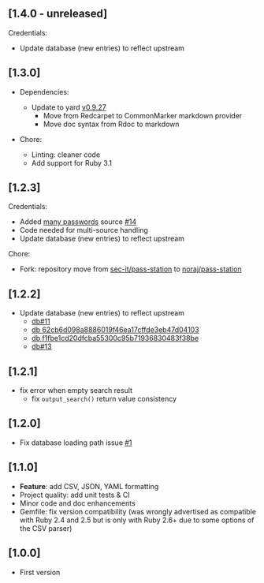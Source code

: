 ## [1.4.0 - unreleased]

Credentials:

- Update database (new entries) to reflect upstream

## [1.3.0]

- Dependencies:
  - Update to yard [v0.9.27](https://github.com/lsegal/yard/releases/tag/v0.9.27)
    - Move from Redcarpet to CommonMarker markdown provider
    - Move doc syntax from Rdoc to markdown

- Chore:
  - Linting: cleaner code
  - Add support for Ruby 3.1

## [1.2.3]

Credentials:

- Added [many passwords](https://github.com/many-passwords/many-passwords) source [#14][#14]
- Code needed for multi-source handling
- Update database (new entries) to reflect upstream

Chore:

- Fork: repository move from [sec-it/pass-station](https://github.com/sec-it/pass-station) to [noraj/pass-station](https://github.com/noraj/pass-station)

[#14]:https://github.com/noraj/pass-station/issues/14

## [1.2.2]

- Update database (new entries) to reflect upstream
  - [db#11](https://github.com/ihebski/DefaultCreds-cheat-sheet/pull/11/files)
  - [db 62cb6d098a8886019f46ea17cffde3eb47d04103](https://github.com/ihebski/DefaultCreds-cheat-sheet/commit/62cb6d098a8886019f46ea17cffde3eb47d04103)
  - [db f1fbe1cd20dfcba55300c95b71936830483f38be](https://github.com/ihebski/DefaultCreds-cheat-sheet/commit/f1fbe1cd20dfcba55300c95b71936830483f38be)
  - [db#13](https://github.com/ihebski/DefaultCreds-cheat-sheet/pull/13/files)

## [1.2.1]

- fix error when empty search result
  - fix `output_search()` return value consistency

## [1.2.0]

- Fix database loading path issue [#1](https://github.com/sec-it/pass-station/issues/1)

## [1.1.0]

- **Feature**: add CSV, JSON, YAML formatting
- Project quality: add unit tests & CI
- Minor code and doc enhancements
- Gemfile: fix version compatibility (was wrongly advertised as compatible with Ruby 2.4 and 2.5 but is only with Ruby 2.6+ due to some options of the CSV parser)

## [1.0.0]

- First version

